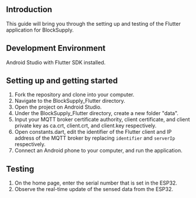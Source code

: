 ## Introduction
This guide will bring you through the setting up and testing of the Flutter application for BlockSupply.

## Development Environment
Android Studio with Flutter SDK installed.

## Setting up and getting started
1. Fork the repository and clone into your computer.
2. Navigate to the BlockSupply_Flutter directory.
3. Open the project on Android Studio.
4. Under the BlockSupply_Flutter directory, create a new folder "data".
5. Input your MQTT broker certificate authority, client certificate, and client private key as ca.crt, client.crt, and client.key respectively.
6. Open constants.dart, edit the identifier of the Flutter client and IP address of the MQTT broker by replacing `identifier` and `serverIp` respectively.
7. Connect an Android phone to your computer, and run the application.

## Testing
1. On the home page, enter the serial number that is set in the ESP32.
2. Observe the real-time update of the sensed data from the ESP32.